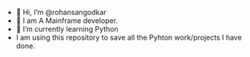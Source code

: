 - 👋 Hi, I’m @rohansangodkar
- 👀 I am A Mainframe developer.
- 🌱 I’m currently learning Python
- I am using this repository to save all the Pyhton work/projects I have done.
<!---
theblackvulture/theblackvulture is a ✨ special ✨ repository because its `README.md` (this file) appears on your GitHub profile.
You can click the Preview link to take a look at your changes.
--->
